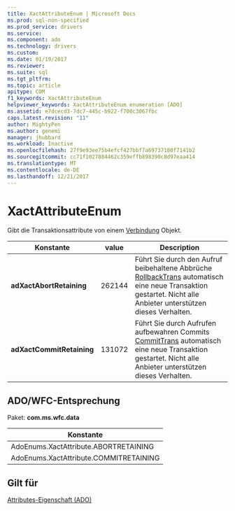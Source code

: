 ```yaml
---
title: XactAttributeEnum | Microsoft Docs
ms.prod: sql-non-specified
ms.prod_service: drivers
ms.service: 
ms.component: ado
ms.technology: drivers
ms.custom: 
ms.date: 01/19/2017
ms.reviewer: 
ms.suite: sql
ms.tgt_pltfrm: 
ms.topic: article
apitype: COM
f1_keywords: XactAttributeEnum
helpviewer_keywords: XactAttributeEnum enumeration [ADO]
ms.assetid: e7dcecd3-7dc7-445c-b922-f700c3067fbc
caps.latest.revision: "11"
author: MightyPen
ms.author: genemi
manager: jhubbard
ms.workload: Inactive
ms.openlocfilehash: 27f9e93ee75b4efcf427bbf7a69737180f7141b2
ms.sourcegitcommit: cc71f1027884462c359effb898390c8d97eaa414
ms.translationtype: MT
ms.contentlocale: de-DE
ms.lasthandoff: 12/21/2017
---
```

# <a name="xactattributeenum"></a>XactAttributeEnum
Gibt die Transaktionsattribute von einem [Verbindung](../../../ado/reference/ado-api/connection-object-ado.md) Objekt.  
  
|Konstante|value|Description|  
|--------------|-----------|-----------------|  
|**adXactAbortRetaining**|262144|Führt Sie durch den Aufruf beibehaltene Abbrüche [RollbackTrans](../../../ado/reference/ado-api/begintrans-committrans-and-rollbacktrans-methods-ado.md) automatisch eine neue Transaktion gestartet. Nicht alle Anbieter unterstützen dieses Verhalten.|  
|**adXactCommitRetaining**|131072|Führt Sie durch Aufrufen aufbewahren Commits [CommitTrans](../../../ado/reference/ado-api/begintrans-committrans-and-rollbacktrans-methods-ado.md) automatisch eine neue Transaktion gestartet. Nicht alle Anbieter unterstützen dieses Verhalten.|  
  
## <a name="adowfc-equivalent"></a>ADO/WFC-Entsprechung  
 Paket: **com.ms.wfc.data**  
  
|Konstante|  
|--------------|  
|AdoEnums.XactAttribute.ABORTRETAINING|  
|AdoEnums.XactAttribute.COMMITRETAINING|  
  
## <a name="applies-to"></a>Gilt für  
 [Attributes-Eigenschaft (ADO)](../../../ado/reference/ado-api/attributes-property-ado.md)
